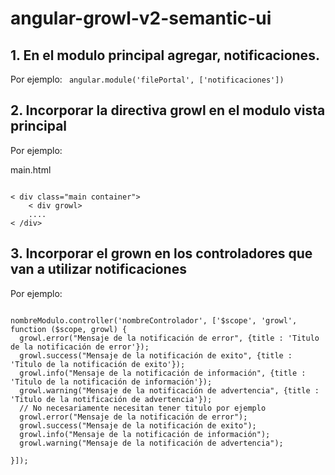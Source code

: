 # angular-growl-v2-semantic-ui


## 1. En el modulo principal agregar, notificaciones.

Por ejemplo:
<code>
angular.module('filePortal', ['notificaciones'])
</code>


## 2. Incorporar la directiva growl en el modulo vista principal

Por ejemplo:

main.html

<pre><code>
< div class="main container">
    < div growl></div>
    ....
< /div>
</code></pre>


## 3. Incorporar el grown en los controladores que van a utilizar notificaciones

Por ejemplo:
<pre>
<code>
nombreModulo.controller('nombreControlador', ['$scope', 'growl', function ($scope, growl) {
  growl.error("Mensaje de la notificación de error", {title : 'Titulo de la notificación de error'});
  growl.success("Mensaje de la notificación de exito", {title : 'Titulo de la notificación de exito'});       
  growl.info("Mensaje de la notificación de información", {title : 'Titulo de la notificación de información'});
  growl.warning("Mensaje de la notificación de advertencia", {title : 'Titulo de la notificación de advertencia'});   
  // No necesariamente necesitan tener titulo por ejemplo
  growl.error("Mensaje de la notificación de error");
  growl.success("Mensaje de la notificación de exito");       
  growl.info("Mensaje de la notificación de información");
  growl.warning("Mensaje de la notificación de advertencia");
  
}]);
</code>
</pre>
